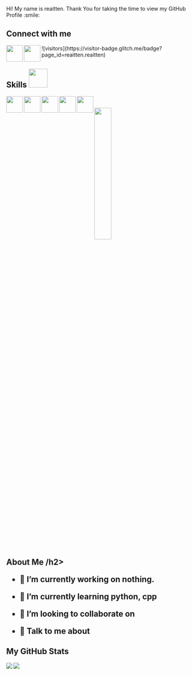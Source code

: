 


</p>
<div size='20px'> Hi! My name is reaitten. Thank You for taking the time to view my GitHub Profile :smile: 
<h2 align='left'> Connect with me</h2>
<p align = 'left'>
<a href = 'https://www.twitter.com/@knotreaitten'> <img width = '44px' align= 'left' src="https://raw.githubusercontent.com/rahulbanerjee26/githubAboutMeGenerator/main/icons/twitter.svg"/></a> 
<a href = 'https://www.github.com/reaitten'> <img width = '44px' align= 'left' src="https://raw.githubusercontent.com/rahulbanerjee26/githubAboutMeGenerator/main/icons/github.svg"/></a> 
</p>
  ![visitors](https://visitor-badge.glitch.me/badge?page_id=reaitten.reaitten)
</div>

<h2 align='left'> Skills <img src = "https://media2.giphy.com/media/QssGEmpkyEOhBCb7e1/giphy.gif?cid=ecf05e47a0n3gi1bfqntqmob8g9aid1oyj2wr3ds3mg700bl&rid=giphy.gif" width = 50px> </h2>
<p align = 'left'>
<img width ='44px' align='left' src ='https://raw.githubusercontent.com/rahulbanerjee26/githubAboutMeGenerator/main/icons/android.svg'>
<img width ='44px' align='left' src ='https://raw.githubusercontent.com/rahulbanerjee26/githubAboutMeGenerator/main/icons/youtube.svg'>
<img width ='44px' align='left' src ='https://raw.githubusercontent.com/rahulbanerjee26/githubAboutMeGenerator/main/icons/cpp.svg'>
<img width ='44px' align='left' src ='https://raw.githubusercontent.com/rahulbanerjee26/githubAboutMeGenerator/main/icons/discord.svg'>
<img width ='44px' align='left' src ='https://raw.githubusercontent.com/rahulbanerjee26/githubAboutMeGenerator/main/icons/python.svg'>
<br>
</p>
<div align='left'>
<img width ='30%' height = '30%'  src='https://cdn.pixabay.com/photo/2018/09/24/08/31/pixel-cells-3699334_1280.png'/>
</div>
<h2> About Me /h2>

- 🔭 I’m currently working on nothing.

- 🌱 I’m currently learning python, cpp 

- 👯 I’m looking to collaborate on  

- 💬 Talk to me about  




<h2> My GitHub Stats </h2>
<a href="https://github.com/anuraghazra/github-readme-stats">
<img align="left" src="https://github-readme-stats.vercel.app/api?username=reaitten&count_private=true&show_icons=true&theme=default" />
</a>
<a href="https://github.com/anuraghazra/convoychat">
<img align="left" src="https://github-readme-stats.vercel.app/api/top-langs/?username=reaitten&theme=default" />
</a>

<!-- BLOG-POST-LIST:START -->
<!-- BLOG-POST-LIST:END -->



